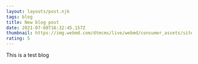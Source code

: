 ```yaml
---
layout: layouts/post.njk
tags: blog
title: New blog post
date: 2021-07-08T16:32:45.157Z
thumbnail: https://img.webmd.com/dtmcms/live/webmd/consumer_assets/site_images/article_thumbnails/other/cat_relaxing_on_patio_other/1800x1200_cat_relaxing_on_patio_other.jpg
rating: 5
---
```

This is a test blog